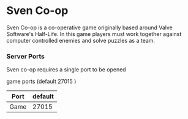 # Sven Co-op
Sven Co-op is a co-operative game originally based around Valve Software's Half-Life. In this game players must work together against computer controlled enemies and solve puzzles as a team.

### Server Ports
Sven co-op requires a single port to be opened

game ports (default 27015 )

| Port    | default |
|---------|---------|
| Game    |  27015  |
